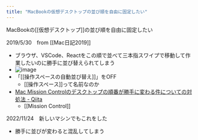 ```yaml
---
title: "MacBookの仮想デスクトップの並び順を自由に固定したい"
---
```


MacBookの[[仮想デスクトップ]]の並び順を自由に固定したい

2019/5/30　from [[Mac日記2019]]
- ブラウザ、VSCode、Reactをこの順で並べて三本指スワイプで移動して作業したいのに勝手に並び替えられてしまう
- ![image](https://gyazo.com/7b599361cb7513b8732c437dcc85c88b/thumb/1000)
- 「[[操作スペースの自動並び替え]]」をOFF
    - [[操作スペース]]って名前なのか
- [Mac Mission Controlのデスクトップの順番が勝手に変わる件についての対処法 - Qiita](https://qiita.com/ayies128/items/f036ba7d89444b3b71f0)
    - [[Mission Control]]

2022/11/24　新しいマシンでもこれをした
- 勝手に並びが変わると混乱してしまう

